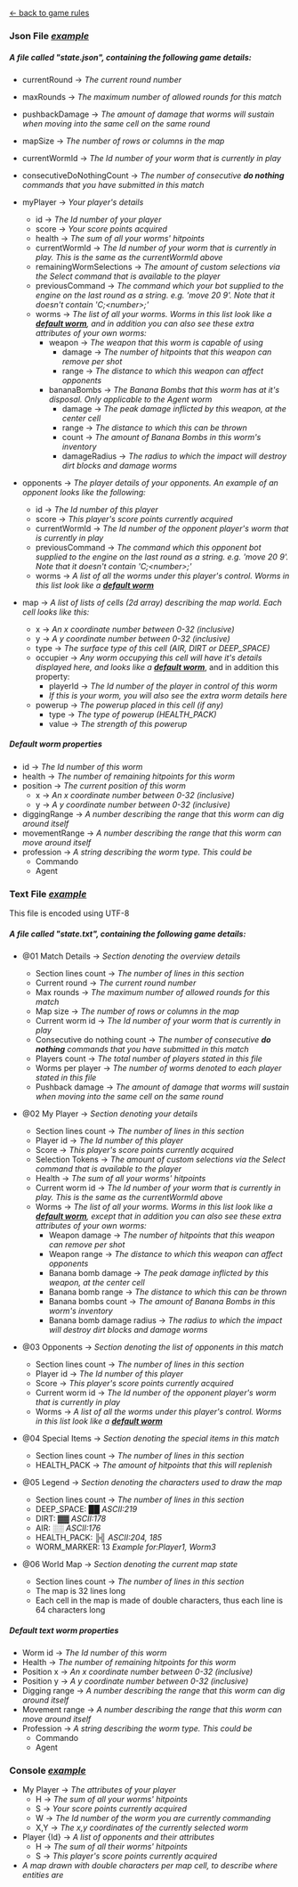 [← back to game rules](game-rules.md "The readme file that explain the game rules")

### Json File [*example*](assets/example-state/state.json "An example of the JSON state file")

##### A file called "state.json", containing the following game details:
* currentRound → *The current round number*
* maxRounds → *The maximum number of allowed rounds for this match*
* pushbackDamage → *The amount of damage that worms will sustain when moving into the same cell on the same round*
* mapSize → *The number of rows or columns in the map*
* currentWormId → *The Id number of your worm that is currently in play*
* consecutiveDoNothingCount → *The number of consecutive **do nothing** commands that you have submitted in this match*
* myPlayer → *Your player's details*
  * id → *The Id number of your player* 
  * score → *Your score points acquired*
  * health → *The sum of all your worms' hitpoints*
  * currentWormId  → *The Id number of your worm that is currently in play. This is the same as the currentWormId above*
  * remainingWormSelections → *The amount of custom selections via the Select command that is available to the player*
  * previousCommand → *The command which your bot supplied to the engine on the last round as a string.  e.g. 'move 20 9'.  Note that it doesn't contain 'C;\<number\>;'*
  * worms → *The list of all your worms. Worms in this list look like a **[default worm](#default-worm-properties)**, and in addition you can also see these extra attributes of your own worms:*
    * weapon → *The weapon that this worm is capable of using*
      * damage → *The number of hitpoints that this weapon can remove per shot*
      * range → *The distance to which this weapon can affect opponents*
    * bananaBombs → *The Banana Bombs that this worm has at it's disposal. Only applicable to the Agent worm*
      * damage → *The peak damage inflicted by this weapon, at the center cell*
      * range → *The distance to which this can be thrown*
      * count → *The amount of Banana Bombs in this worm's inventory*
      * damageRadius → *The radius to which the impact will destroy dirt blocks and damage worms*
      
      
* opponents → *The player details of your opponents. An example of an opponent looks like the following:*
  * id → *The Id number of this player*
  * score → *This player's score points currently acquired*
  * currentWormId  → *The Id number of the opponent player's worm that is currently in play*
  * previousCommand → *The command which this opponent bot supplied to the engine on the last round as a string.  e.g. 'move 20 9'.  Note that it doesn't contain 'C;\<number\>;'*
  * worms → *A list of all the worms under this player's control. Worms in this list look like a **[default worm](#default-worm-properties)***
  
   
* map → *A list of lists of cells (2d array) describing the map world. Each cell looks like this:*
  * x → *An x coordinate number between 0-32 (inclusive)*
  * y → *A y coordinate number between 0-32 (inclusive)*
  * type → *The surface type of this cell (AIR, DIRT or DEEP_SPACE)*
  * occupier → *Any worm occupying this cell will have it's details displayed here, and looks like a **[default worm](#default-worm-properties)***, and in addition this property:
    * playerId → *The Id number of the player in control of this worm* 
    * *If this is your worm, you will also see the extra worm details here*
  * powerup → *The powerup placed in this cell (if any)*
    * type → *The type of powerup (HEALTH_PACK)*
    * value → *The strength of this powerup*

##### Default worm properties 
* id → *The Id number of this worm*
* health → *The number of remaining hitpoints for this worm*
* position → *The current position of this worm*
  * x → *An x coordinate number between 0-32 (inclusive)*
  * y → *A y coordinate number between 0-32 (inclusive)*
* diggingRange → *A number describing the range that this worm can dig around itself*
* movementRange → *A number describing the range that this worm can move around itself*
* profession → *A string describing the worm type. This could be*
  * Commando
  * Agent
 
### Text File [*example*](assets/example-state/state.txt "An example of the Text state file")

This file is encoded using UTF-8

##### A file called "state.txt", containing the following game details:
* @&#8203;01 Match Details → *Section denoting the overview details*
  * Section lines count → *The number of lines in this section*
  * Current round → *The current round number*
  * Max rounds → *The maximum number of allowed rounds for this match*
  * Map size → *The number of rows or columns in the map*
  * Current worm id → *The Id number of your worm that is currently in play*
  * Consecutive do nothing count → *The number of consecutive **do nothing** commands that you have submitted in this match*
  * Players count → *The total number of players stated in this file*
  * Worms per player → *The number of worms denoted to each player stated in this file*
  * Pushback damage → *The amount of damage that worms will sustain when moving into the same cell on the same round*


* @&#8203;02 My Player → *Section denoting your details*
  * Section lines count → *The number of lines in this section*
  * Player id → *The Id number of this player*
  * Score → *This player's score points currently acquired*
  * Selection Tokens → *The amount of custom selections via the Select command that is available to the player*
  * Health → *The sum of all your worms' hitpoints*
  * Current worm id → *The Id number of your worm that is currently in play. This is the same as the currentWormId above*
  * Worms → *The list of all your worms. Worms in this list look like a **[default worm](#default-text-worm-properties)**, except that in addition you can also see these extra attributes of your own worms:* 
    * Weapon damage → *The number of hitpoints that this weapon can remove per shot*
    * Weapon range → *The distance to which this weapon can affect opponents* 
    * Banana bomb damage → *The peak damage inflicted by this weapon, at the center cell* 
    * Banana bomb range → *The distance to which this can be thrown* 
    * Banana bombs count → *The amount of Banana Bombs in this worm's inventory* 
    * Banana bomb damage radius → *The radius to which the impact will destroy dirt blocks and damage worms* 


* @&#8203;03 Opponents → *Section denoting the list of opponents in this match*
  * Section lines count → *The number of lines in this section*
  * Player id → *The Id number of this player*
  * Score → *This player's score points currently acquired*
  * Current worm id → *The Id number of the opponent player's worm that is currently in play*
  * Worms → *A list of all the worms under this player's control. Worms in this list look like a **[default worm](#default-text-worm-properties)***


* @&#8203;04 Special Items → *Section denoting the special items in this match*
  * Section lines count → *The number of lines in this section*
  * HEALTH_PACK → *The amount of hitpoints that this will replenish*


* @&#8203;05 Legend → *Section denoting the characters used to draw the map*
  * Section lines count → *The number of lines in this section*
  * DEEP_SPACE: ██ *ASCII:219*
  * DIRT: ▓▓ *ASCII:178*
  * AIR: ░░ *ASCII:176*
  * HEALTH_PACK: ╠╣ *ASCII:204, 185*
  * WORM_MARKER: 13 *Example for:Player1, Worm3*

 
* @&#8203;06 World Map → *Section denoting the current map state*
  * Section lines count → *The number of lines in this section*
  * The map is 32 lines long
  * Each cell in the map is made of double characters, thus each line is 64 characters long

##### Default text worm properties 
* Worm id → *The Id number of this worm*
* Health → *The number of remaining hitpoints for this worm*
* Position x → *An x coordinate number between 0-32 (inclusive)*
* Position y → *A y coordinate number between 0-32 (inclusive)*
* Digging range → *A number describing the range that this worm can dig around itself*
* Movement range → *A number describing the range that this worm can move around itself*
* Profession → *A string describing the worm type. This could be*
  * Commando
  * Agent

### Console [*example*](assets/example-state/console.txt "An example of the console file")

* My Player → *The attributes of your player*
  * H → *The sum of all your worms' hitpoints*
  * S → *Your score points currently acquired*
  * W → *The Id number of the worm you are currently commanding*
  * X,Y → *The x,y coordinates of the currently selected worm*
* Player {Id} → *A list of opponents and their attributes*
  * H → *The sum of all their worms' hitpoints*
  * S → *This player's score points currently acquired*  
* *A map drawn with double characters per map cell, to describe where entities are*
